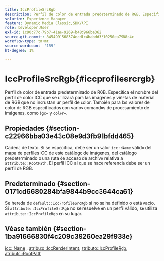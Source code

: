 ```yaml
---
title: IccProfileSrcRgb
description: Perfil de color de entrada predeterminado de RGB. Especifica el nombre del perfil de color ICC que se utilizará para las imágenes y viñetas de material de RGB que no incrustan un perfil de color. También para valores de color de RGB especificados con varios comandos de procesamiento de imágenes, como bgc= y color=.
solution: Experience Manager
feature: Dynamic Media Classic,SDK/API
role: Developer,User
exl-id: 1c90c77c-79b7-41aa-9269-b48d966ba362
source-git-commit: 8454991568374ecd1c4babdd3210250ea7988c4c
workflow-type: tm+mt
source-wordcount: '159'
ht-degree: 1%

---
```


# IccProfileSrcRgb{#iccprofilesrcrgb}

Perfil de color de entrada predeterminado de RGB. Especifica el nombre del perfil de color ICC que se utilizará para las imágenes y viñetas de material de RGB que no incrustan un perfil de color. También para los valores de color de RGB especificados con varios comandos de procesamiento de imágenes, como `bgc=` y `color=`.

## Propiedades {#section-c22966bba03e43c08e9d3fb91bfdd465}

Cadena de texto. Si se especifica, debe ser un valor `icc::Name` válido del mapa de perfiles ICC de este catálogo de imágenes, del catálogo predeterminado o una ruta de acceso de archivo relativa a `attribute::RootPath`. El perfil ICC al que se hace referencia debe ser un perfil de RGB.

## Predeterminado {#section-0171cd6680284bfa9844b9cc3644ca61}

Se hereda de `default::IccProfileSrcRgb` si no se ha definido o está vacío. Si `attribute::IccProfileSrcRgb` no se resuelve en un perfil válido, se utiliza `attribute::IccProfileRgb` en su lugar.

## Véase también {#section-1ba91666830f4c209c39260ea29f938e}

[icc::Name](../../../../../ir-api/material-cat/image-rendering-api-ref/c-ir-material-catalog/c-ir-icc-profile-map-reference/r-ir-name-icc.md#reference-7a293ede360e433782575f8f6a562ac2) , [atributo::IccRenderIntent](../../../../../ir-api/material-cat/image-rendering-api-ref/c-ir-material-catalog/c-ir-attributes-reference/r-ir-iccrenderintent.md#reference-3b80b7a4c25545a593c5076f318b5c40), [atributo::IccProfileRgb](../../../../../ir-api/material-cat/image-rendering-api-ref/c-ir-material-catalog/c-ir-attributes-reference/r-ir-iccprofilergb.md#reference-cdaad25b155646ffa382d722fd324b30), [atributo::RootPath](../../../../../ir-api/material-cat/image-rendering-api-ref/c-ir-material-catalog/c-ir-attributes-reference/r-ir-rootpath.md#reference-a4d7c96b62e14fcbad1740c702f160f3)
